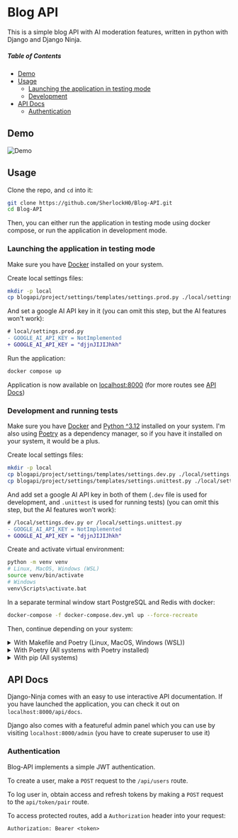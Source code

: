 # Blog API

This is a simple blog API with AI moderation features, written in python with Django and Django Ninja.

##### Table of Contents

- [Demo](#demo)
- [Usage](#usage)
  - [Launching the application in testing mode](#launching-the-application-in-testing-mode)
  - [Development](#development-and-running-tests)
- [API Docs](#api-docs)
  - [Authentication](#authentication)

## Demo

![Demo](https://images.unsplash.com/photo-1437482078695-73f5ca6c96e2?q=80&w=1170&auto=format&fit=crop&ixlib=rb-4.0.3&ixid=M3wxMjA3fDB8MHxwaG90by1wYWdlfHx8fGVufDB8fHx8fA%3D%3D)

## Usage

Clone the repo, and `cd` into it:

```bash
git clone https://github.com/SherlockH0/Blog-API.git
cd Blog-API
```

Then, you can either run the application in testing mode using docker compose, or run the application in development mode.

### Launching the application in testing mode

Make sure you have [Docker](https://www.docker.com/) installed on your system.

Create local settings files:

```bash
mkdir -p local
cp blogapi/project/settings/templates/settings.prod.py ./local/settings.prod.py
```

And set a google AI API key in it (you can omit this step, but the AI features won't work):

```diff
# local/settings.prod.py
- GOOGLE_AI_API_KEY = NotImplemented
+ GOOGLE_AI_API_KEY = "djjnJIJIJhkh"
```

Run the application:

```bash
docker compose up
```

Application is now available on <localhost:8000> (for more routes see [API Docs](#api-docs))

### Development and running tests

Make sure you have [Docker](https://www.docker.com/) and [Python ^3.12](https://www.python.org/) installed on your system.
I'm also using [Poetry](https://python-poetry.org/) as a dependency manager, so if you have it installed on your system, it would be a plus.

Create local settings files:

```bash
mkdir -p local
cp blogapi/project/settings/templates/settings.dev.py ./local/settings.dev.py
cp blogapi/project/settings/templates/settings.unittest.py ./local/settings.unittest.py
```

And add set a google AI API key in both of them (`.dev` file is used for development, and `.unittest` is used for running tests) (you can omit this step, but the AI features won't work):

```diff
# /local/settings.dev.py or /local/settings.unittest.py
- GOOGLE_AI_API_KEY = NotImplemented
+ GOOGLE_AI_API_KEY = "djjnJIJIJhkh"
```

Create and activate virtual environment:

```bash
python -m venv venv
# Linux, MacOS, Windows (WSL)
source venv/bin/activate
# Windows
venv\Scripts\activate.bat
```

In a separate terminal window start PostgreSQL and Redis with docker:

```bash
docker-compose -f docker-compose.dev.yml up --force-recreate
```

Then, continue depending on your system:

<details>
<summary>With Makefile and Poetry (Linux, MacOS, Windows (WSL))</summary>

Install the project using poetry, migrate the database, and create superuser (optional):

```bash
make install
make migrate
make superuser
```

Run local server:

```bash
make runserver
```

In a different terminal window, run rq worker and scheduler:

```bash
make rq
make rqscheduler
```

To make migrations after changes in the models, run:

```bash
make migrations
```

To migrate, run:

```bash
make migrate
```

To run tests, run:

```bash
make test
# With coverage
make test-cov
# With html coverage
make test-cov-html
```

</details>
<details>
<summary>With Poetry (All systems with Poetry installed)</summary>

Install the project using poetry, migrate the database, and create superuser (optional):

```bash
poetry install
poetry run python -m blogapi.manage migrate
poetry run python -m blogapi.manage createsuperuser
```

Run local server:

```bash
poetry run python -m blogapi.manage runserver
```

In a different terminal window, run rq worker and scheduler:

```bash
poetry run python -m blogapi.manage rqworker default
poetry run python -m blogapi.manage rqscheduler
```

To make migrations after changes in the models, run:

```bash
poetry run python -m blogapi.manage makemigrations
```

To migrate, run:

```bash
poetry run python -m blogapi.manage migrate
```

To run tests, run:

```bash
poetry run pytest -v -rs
# With coverage
poetry run pytest -v -rs --cov
# With html coverage
poetry run pytest -v -rs --cov --cov-report html
```

</details>
<details>
<summary>With pip (All systems)</summary>

Install the project using pip, migrate the database, and create superuser (optional):

```bash
pip install .
python -m blogapi.manage migrate
python -m blogapi.manage createsuperuser
```

Run local server:

```bash
python -m blogapi.manage runserver
```

In a different terminal window, run rq worker and scheduler:

```bash
python -m blogapi.manage rqworker default
python -m blogapi.manage rqscheduler
```

To run tests, run:

```bash
pytest -v -rs
# With coverage
pytest -v -rs --cov
# With html coverage
pytest -v -rs --cov --cov-report html
```

</details>

## API Docs

Django-Ninja comes with an easy to use interactive API documentation. If you have launched the application, you can check it out on `localhost:8000/api/docs`.

Django also comes with a featureful admin panel which you can use by visiting `localhost:8000/admin` (you have to create superuser to use it)

### Authentication

Blog-API implements a simple JWT authentication.

To create a user, make a `POST` request to the `/api/users` route.

To log user in, obtain access and refresh tokens by making a `POST` request to the `api/token/pair` route.

To access protected routes, add a `Authorization` header into your request:

```
Authorization: Bearer <token>
```
